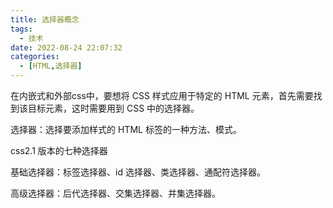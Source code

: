 ```yaml
---
title: 选择器概念
tags:
  - 技术
date: 2022-08-24 22:07:32
categories:
  - [HTML,选择器]
---
```


在内嵌式和外部css中，要想将 CSS 样式应用于特定的 HTML 元素，首先需要找到该目标元素，这时需要用到 CSS 中的选择器。 

选择器：选择要添加样式的 HTML 标签的一种方法、模式。 

css2.1 版本的七种选择器

基础选择器：标签选择器、id 选择器、类选择器、通配符选择器。

高级选择器：后代选择器、交集选择器、并集选择器。
